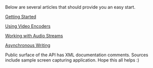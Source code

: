 Below are several articles that should provide you an easy start. 

[Getting Started](getting-started.md)

[Using Video Encoders](Using-Video-Encoders)

[Working with Audio Streams](Working-with-Audio-Streams)

[Asynchronous Writing](Asynchronous-Writing)

Public surface of the API has XML documentation comments. Sources include sample screen capturing application. Hope this all helps :)
